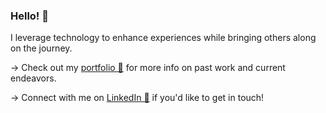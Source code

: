 ### Hello! 👋

I leverage technology to enhance experiences while bringing others along on the journey.

→ Check out my [portfolio 💼](https://www.jaysella.com/) for more info on past work and current endeavors.

→ Connect with me on [LinkedIn 💬](https://linkedin.com/in/jay-sella) if you'd like to get in touch!
